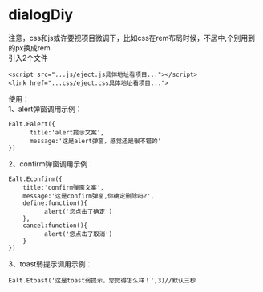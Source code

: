 # dialogDiy
注意，css和js或许要视项目微调下，比如css在rem布局时候，不居中,个别用到的px换成rem     
引入2个文件    
```
<script src="...js/eject.js具体地址看项目..."></script>
<link href="...css/eject.css具体地址看项目...">
```
使用：   
1、alert弹窗调用示例：   
```
Ealt.Ealert({
      title:'alert提示文案',
      message:'这是alert弹窗，感觉还是很不错的'
})
  ```
2、confirm弹窗调用示例： 
  ```
Ealt.Econfirm({
      title:'confirm弹窗文案',
      message:'这是confirm弹窗,你确定删除吗?',
      define:function(){
            alert('您点击了确定')
      },
      cancel:function(){
            alert('您点击了取消')
      }
})
  ```
3、toast弱提示调用示例：  
```
Ealt.Etoast('这是toast弱提示，您觉得怎么样！',3)//默认三秒
  ```

